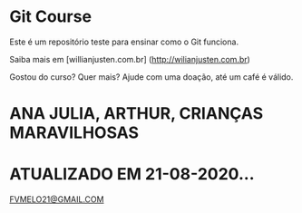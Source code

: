 # Git Course 

Este é um repositório teste para ensinar como o Git funciona. 

Saiba mais em [willianjusten.com.br] (http://wilianjusten.com.br) 

Gostou do curso? Quer mais? Ajude com uma doação, até um café é válido.

# ANA JULIA, ARTHUR, CRIANÇAS MARAVILHOSAS


# ATUALIZADO EM 21-08-2020...




FVMELO21@GMAIL.COM
